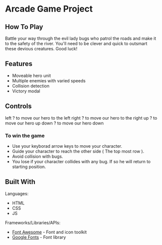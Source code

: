 # Arcade Game Project


## How To Play

Battle your way through the evil lady bugs who patrol the roads and make it to the safety of the river. You'll need to be clever and quick to outsmart these devious creatures. Good luck!

## Features

* Moveable hero unit
* Multiple enemies with varied speeds
* Collision detection
* Victory modal

## Controls

left ? to move our hero to the left
right ? to move our hero to the right
up ? to move our hero up
down ? to move our hero down

### To win the game
- Use your keyborad arrow keys to move your character.
- Guide your character to reach the other side ( The top most row ).
- Avoid collision with bugs.
- You lose if your character collides with any bug. If so he will return to starting position.


## Built With

Languages:

* HTML
* CSS
* JS

Frameworks/Libraries/APIs:

* [Font Awesome](https://fontawesome.com/) - Font and icon toolkit
* [Google Fonts](https://fonts.google.com/) - Font library

